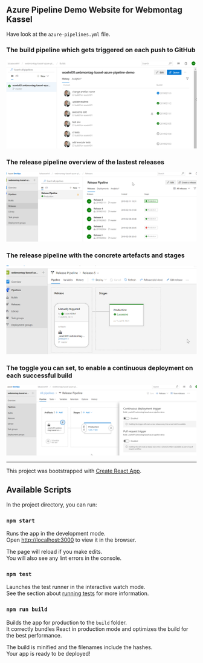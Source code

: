 ## Azure Pipeline Demo Website for Webmontag Kassel

Have look at the `azure-pipelines.yml` file.

### The build pipeline which gets triggered on each push to GitHub
![Build Pipeline](docs/build_pipeline.png?raw=true)

### The release pipeline overview of the lastest releases
![Release Pipeline Overview](docs/release_pipeline.png?raw=true)

### The release pipeline with the concrete artefacts and stages
![Release Pipeline](docs/release_pipeline2.png?raw=true )

### The toggle you can set, to enable a continuous deployment on each successful build
![Continous Deployment](docs/release_pipeline_continous.png?raw=true)

---

This project was bootstrapped with [Create React App](https://github.com/facebook/create-react-app).

## Available Scripts

In the project directory, you can run:

### `npm start`

Runs the app in the development mode.<br>
Open [http://localhost:3000](http://localhost:3000) to view it in the browser.

The page will reload if you make edits.<br>
You will also see any lint errors in the console.

### `npm test`

Launches the test runner in the interactive watch mode.<br>
See the section about [running tests](https://facebook.github.io/create-react-app/docs/running-tests) for more information.

### `npm run build`

Builds the app for production to the `build` folder.<br>
It correctly bundles React in production mode and optimizes the build for the best performance.

The build is minified and the filenames include the hashes.<br>
Your app is ready to be deployed!
